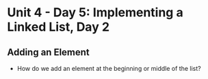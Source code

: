 # Unit 4 - Day 5: Implementing a Linked List, Day 2

## Adding an Element
  * How do we add an element at the beginning or middle of the list?
  
